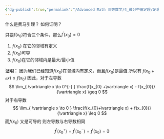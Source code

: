 ```yaml
---
{"dg-publish":true,"permalink":"/Advanced Math 高等数学/4_微分中值定理/定理：费马引理/","tags":["微积分","定理","高数"]}
---
```


什么是费马引理？
如何证明？

只要$f(x_{0})$符合三个条件，那么$f^{\prime}(x_{0}) = 0$
1. $f(x_{0})$ 在它的邻域有定义
2. $f(x_{0})$可导
3. $f(x_{0})$在它的邻域内是最大/最小值

**证明：**
因为我们已经知道$f(x_{0})$在邻域内有定义，而且$f(x_{0})$是最值
所以有 $f(x_{0} + \vartriangle x) \leq f(x_{0})$
因此，对于左导数
$$
\lim_{ \vartriangle x \to 0^{-} } \frac{f(x_{0} +\vartriangle x) - f(x_{0})}{\vartriangle x} \geq 0
$$
对于右导数
$$
\lim_{ \vartriangle x \to 0 } \frac{f(x_{0}+\vartriangle x) + f(x_{0})}{\vartriangle x} \leq 0
$$
而$f(x_{0})$ 又是可导的
则左导数与右导数相同
$$
f^{\prime}(x_{0}^{+}) = f^{\prime}(x_{0}^{-}) = f^{\prime}(x_{0}) = 0
$$





